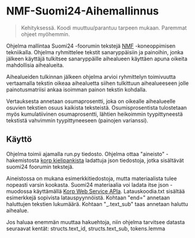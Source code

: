 # NMF-Suomi24-Aihemallinnus

> Kehityksessä. Koodi muuttuu/parantuu tarpeen mukaan. Paremmat ohjeet myöhemmin.

Ohjelma mallintaa Suomi24 -foorumin tekstejä [NMF](https://en.wikipedia.org/wiki/Non-negative_matrix_factorization) 
-koneoppimisen tekniikalla. Ohjelma ryhmittelee tekstit sanaryppäisiin ja painoihin, jonka jälkeen käyttäjä tulkitsee 
sanaryppäille aihealueen käyttäen apuna oikeita mahdollisia aihealueita.

Aihealueiden tulkinnan jälkeen ohjelma arvioi ryhmittelyn toimivuutta vertaamalla tekstin oikeaa aihealuetta siihen
tulkittuun aihealueeseen jolle painotusmatriisi ankaa isoimman painon tekstin kohdalla.

Vertauksesta annetaan osumaprosentti, joka on oikealle aihealueelle osuvien tekstien osuus kaikista teksteistä. Osumisprosentista tulostetaan myös kumulatiivinen osumaprosentti, lähtien heikoimmin tyypittyneestä tekstistä vahvimmin tyypittyneeseen (painojen
varianssi).

## Käyttö

Ohjelma toimii ajamalla run.py tiedosto. Ohjelma ottaa "aineisto" -hakemistosta [korp kielipankista](https://korp.csc.fi/) 
ladattuja json tiedostoja, jotka sisältävät suomi24 foorumin tekstejä.

Aineistossa on mukana esimerkkitiedostoja, mutta materiaalista tulee nopeasti varsin kookasta. Suomi24 materiaalia voi ladata
itse json -muodossa käyttämällä [Korp Web Service APIa](https://www.kielipankki.fi/support/korpapi/). Latauskoodia.txt sisältää
esimerkkejä sopivista latauspyynnöistä. Kohtaan "end=" annetaan haluttujen tekstien lukumäärä. Kohtaan "_.text_sub" taas annetaan
haluttu aihealue.

Jos haluaa enemmän muuttaa hakuehtoja, niin ohjelma tarvitsee datasta seuraavat kentät: structs.text_id, structs.text_sub, tokens.lemma
